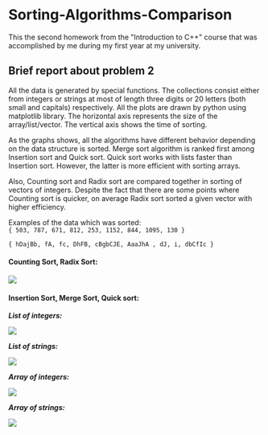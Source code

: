 # Sorting-Algorithms-Comparison
This the second homework from the "Introduction to C++" course that was accomplished by me during my first year at my university.
## Brief report about problem 2  	 	 
All the data is generated by special functions. The collections consist either from integers or strings at most of length three digits or 20 letters (both small and capitals) respectively. All the plots are drawn by python using matplotlib library. The horizontal axis represents the size of the array/list/vector. The vertical axis shows the time of sorting. 

As the graphs shows, all the algorithms have different behavior depending on the data structure is sorted. Merge sort algorithm is ranked first among Insertion sort and Quick sort. Quick sort works with lists faster than Insertion sort. However, the latter is more efficient with sorting arrays. 

Also, Counting sort and Radix sort are compared together in sorting of vectors of integers. Despite the fact that there are some points where Counting sort is quicker, on average Radix sort sorted a given vector with higher efficiency. 
 
Examples of the data which was sorted:  
```{ 503, 787, 671, 812, 253, 1152, 844, 1095, 130 } ```

```{ hDajBb, fA, fc, DhFB, cBgbCJE, AaaJhA , dJ, i, dbCfIc } ```

#### __Counting Sort, Radix Sort:__

![](https://github.com/DKarz/readme-media/blob/master/ads1-hw2%20(4).png?raw=true)

#### __Insertion Sort, Merge Sort, Quick sort:__
__*List of integers:*__

![](https://github.com/DKarz/readme-media/blob/master/ads1-hw2%20(2).png?raw=true)
 
__*List of strings:*__

![](https://github.com/DKarz/readme-media/blob/master/ads1-hw2%20(3).png?raw=true)

__*Array of integers:*__

![](https://github.com/DKarz/readme-media/blob/master/ads1-hw2%20(5).png?raw=true)

__*Array of strings:*__

![](https://github.com/DKarz/readme-media/blob/master/ads1-hw2%20(1).png?raw=true)

